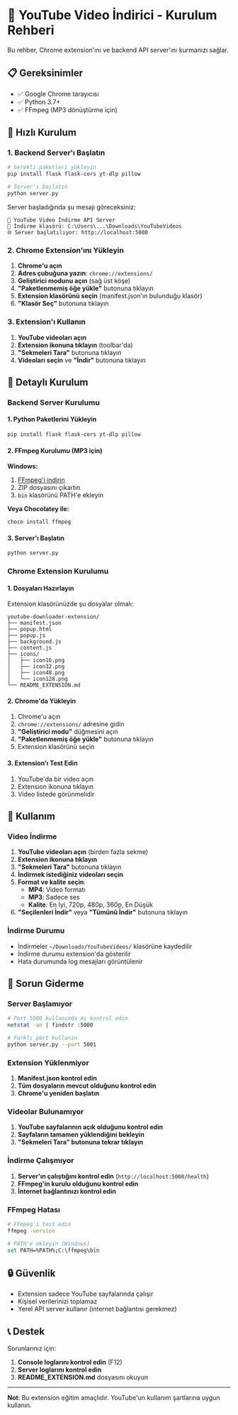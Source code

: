 # 🎥 YouTube Video İndirici - Kurulum Rehberi

Bu rehber, Chrome extension'ını ve backend API server'ını kurmanızı sağlar.

## 📋 Gereksinimler

- ✅ Google Chrome tarayıcısı
- ✅ Python 3.7+ 
- ✅ FFmpeg (MP3 dönüştürme için)

## 🚀 Hızlı Kurulum

### 1. Backend Server'ı Başlatın

```bash
# Gerekli paketleri yükleyin
pip install flask flask-cors yt-dlp pillow

# Server'ı başlatın
python server.py
```

Server başladığında şu mesajı göreceksiniz:
```
🎥 YouTube Video İndirme API Server
📁 İndirme klasörü: C:\Users\...\Downloads\YouTubeVideos
🌐 Server başlatılıyor: http://localhost:5000
```

### 2. Chrome Extension'ını Yükleyin

1. **Chrome'u açın**
2. **Adres çubuğuna yazın**: `chrome://extensions/`
3. **Geliştirici modunu açın** (sağ üst köşe)
4. **"Paketlenmemiş öğe yükle"** butonuna tıklayın
5. **Extension klasörünü seçin** (manifest.json'ın bulunduğu klasör)
6. **"Klasör Seç"** butonuna tıklayın

### 3. Extension'ı Kullanın

1. **YouTube videoları açın**
2. **Extension ikonuna tıklayın** (toolbar'da)
3. **"Sekmeleri Tara"** butonuna tıklayın
4. **Videoları seçin** ve **"İndir"** butonuna tıklayın

## 🔧 Detaylı Kurulum

### Backend Server Kurulumu

#### 1. Python Paketlerini Yükleyin

```bash
pip install flask flask-cors yt-dlp pillow
```

#### 2. FFmpeg Kurulumu (MP3 için)

**Windows:**
1. [FFmpeg'i indirin](https://ffmpeg.org/download.html)
2. ZIP dosyasını çıkartın
3. `bin` klasörünü PATH'e ekleyin

**Veya Chocolatey ile:**
```bash
choco install ffmpeg
```

#### 3. Server'ı Başlatın

```bash
python server.py
```

### Chrome Extension Kurulumu

#### 1. Dosyaları Hazırlayın

Extension klasörünüzde şu dosyalar olmalı:
```
youtube-downloader-extension/
├── manifest.json
├── popup.html
├── popup.js
├── background.js
├── content.js
├── icons/
│   ├── icon16.png
│   ├── icon32.png
│   ├── icon48.png
│   └── icon128.png
└── README_EXTENSION.md
```

#### 2. Chrome'da Yükleyin

1. Chrome'u açın
2. `chrome://extensions/` adresine gidin
3. **"Geliştirici modu"** düğmesini açın
4. **"Paketlenmemiş öğe yükle"** butonuna tıklayın
5. Extension klasörünü seçin

#### 3. Extension'ı Test Edin

1. YouTube'da bir video açın
2. Extension ikonuna tıklayın
3. Video listede görünmelidir

## 🎯 Kullanım

### Video İndirme

1. **YouTube videoları açın** (birden fazla sekme)
2. **Extension ikonuna tıklayın**
3. **"Sekmeleri Tara"** butonuna tıklayın
4. **İndirmek istediğiniz videoları seçin**
5. **Format ve kalite seçin**:
   - **MP4**: Video formatı
   - **MP3**: Sadece ses
   - **Kalite**: En İyi, 720p, 480p, 360p, En Düşük
6. **"Seçilenleri İndir"** veya **"Tümünü İndir"** butonuna tıklayın

### İndirme Durumu

- İndirmeler `~/Downloads/YouTubeVideos/` klasörüne kaydedilir
- İndirme durumu extension'da gösterilir
- Hata durumunda log mesajları görüntülenir

## 🐛 Sorun Giderme

### Server Başlamıyor

```bash
# Port 5000 kullanımda mı kontrol edin
netstat -an | findstr :5000

# Farklı port kullanın
python server.py --port 5001
```

### Extension Yüklenmiyor

1. **Manifest.json kontrol edin**
2. **Tüm dosyaların mevcut olduğunu kontrol edin**
3. **Chrome'u yeniden başlatın**

### Videolar Bulunamıyor

1. **YouTube sayfalarının açık olduğunu kontrol edin**
2. **Sayfaların tamamen yüklendiğini bekleyin**
3. **"Sekmeleri Tara" butonuna tekrar tıklayın**

### İndirme Çalışmıyor

1. **Server'ın çalıştığını kontrol edin** (`http://localhost:5000/health`)
2. **FFmpeg'in kurulu olduğunu kontrol edin**
3. **İnternet bağlantınızı kontrol edin**

### FFmpeg Hatası

```bash
# FFmpeg'i test edin
ffmpeg -version

# PATH'e ekleyin (Windows)
set PATH=%PATH%;C:\ffmpeg\bin
```

## 🔒 Güvenlik

- Extension sadece YouTube sayfalarında çalışır
- Kişisel verilerinizi toplamaz
- Yerel API server kullanır (internet bağlantısı gerekmez)

## 📞 Destek

Sorunlarınız için:
1. **Console loglarını kontrol edin** (F12)
2. **Server loglarını kontrol edin**
3. **README_EXTENSION.md** dosyasını okuyun

---

**Not**: Bu extension eğitim amaçlıdır. YouTube'un kullanım şartlarına uygun kullanın.
